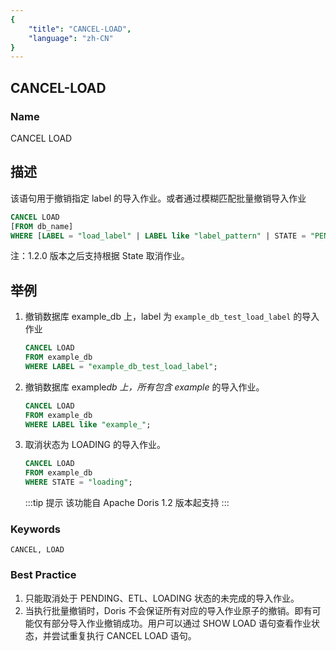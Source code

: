 ```yaml
---
{
    "title": "CANCEL-LOAD",
    "language": "zh-CN"
}
---
```


<!--
Licensed to the Apache Software Foundation (ASF) under one
or more contributor license agreements.  See the NOTICE file
distributed with this work for additional information
regarding copyright ownership.  The ASF licenses this file
to you under the Apache License, Version 2.0 (the
"License"); you may not use this file except in compliance
with the License.  You may obtain a copy of the License at

  http://www.apache.org/licenses/LICENSE-2.0

Unless required by applicable law or agreed to in writing,
software distributed under the License is distributed on an
"AS IS" BASIS, WITHOUT WARRANTIES OR CONDITIONS OF ANY
KIND, either express or implied.  See the License for the
specific language governing permissions and limitations
under the License.
-->

## CANCEL-LOAD

### Name

CANCEL LOAD

## 描述

该语句用于撤销指定 label 的导入作业。或者通过模糊匹配批量撤销导入作业

```sql
CANCEL LOAD
[FROM db_name]
WHERE [LABEL = "load_label" | LABEL like "label_pattern" | STATE = "PENDING/ETL/LOADING"]
```

注：1.2.0 版本之后支持根据 State 取消作业。

## 举例

1. 撤销数据库 example_db 上，label 为 `example_db_test_load_label` 的导入作业

   ```sql
   CANCEL LOAD
   FROM example_db
   WHERE LABEL = "example_db_test_load_label";
   ```

2. 撤销数据库 example*db 上，所有包含 example* 的导入作业。

   ```sql
   CANCEL LOAD
   FROM example_db
   WHERE LABEL like "example_";
   ```



3. 取消状态为 LOADING 的导入作业。

   ```sql
   CANCEL LOAD
   FROM example_db
   WHERE STATE = "loading";
   ```


   :::tip 提示
   该功能自 Apache Doris  1.2 版本起支持
   :::

### Keywords

    CANCEL, LOAD

### Best Practice

1. 只能取消处于 PENDING、ETL、LOADING 状态的未完成的导入作业。
2. 当执行批量撤销时，Doris 不会保证所有对应的导入作业原子的撤销。即有可能仅有部分导入作业撤销成功。用户可以通过 SHOW LOAD 语句查看作业状态，并尝试重复执行 CANCEL LOAD 语句。
